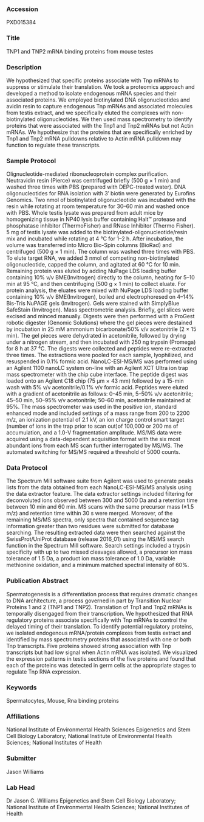 ### Accession
PXD015384

### Title
TNP1 and TNP2 mRNA binding proteins from mouse testes

### Description
We hypothesized that specific proteins associate with Tnp mRNAs to suppress or stimulate their translation. We took a proteomics approach and developed a method to isolate endogenous mRNA species and their associated proteins. We employed biotinylated DNA oligonucleotides and avidin resin to capture endogenous Tnp mRNAs and associated molecules from testis extract, and we specifically eluted the complexes with non-biotinylated oligonucleotides. We then used mass spectrometry to identify proteins that were associated with the Tnp1 and Tnp2 mRNAs but not Actin mRNAs. We hypothesize that the proteins that are specifically enriched by Tnp1 and Tnp2 mRNA pulldowns relative to Actin mRNA pulldown may function to regulate these transcripts.

### Sample Protocol
Olignucleotide-mediated ribonucleoprotein complex purification. Neutravidin resin (Pierce) was centrifuged briefly (500 g × 1 min) and washed three times with PBS (prepared with DEPC-treated water). DNA oligonucleotides for RNA isolation with 3′ biotin were generated by Eurofins Genomics. Two nmol of biotinylated oligonucleotide was incubated with the resin while rotating at room temperature for 30–60 min and washed once with PBS. Whole testis lysate was prepared from adult mice by homogenizing tissue in NP40 lysis buffer containing Halt™ protease and phosphatase inhibitor (ThermoFisher) and RNase Inhibitor (Thermo Fisher). 5 mg of testis lysate was added to the biotinylated-oligonucleotide/resin mix and incubated while rotating at 4 °C for 1–2 h. After incubation, the volume was transferred into Micro Bio-Spin columns (BioRad) and centrifuged (500 g × 1 min). The column was washed three times with PBS. To elute target RNA, we added 3 nmol of competing non-biotinylated oligonucleotide, capped the column, and agitated at 60 °C for 10 min. Remaining protein was eluted by adding NuPage LDS loading buffer containing 10% v/v BME(Invitrogen) directly to the column, heating for 5–10 min at 95 °C, and then centrifuging (500 g × 1 min) to collect eluate. For protein analysis, the eluates were mixed with NuPage LDS loading buffer containing 10% v/v BME(Invitrogen), boiled and electrophoresed on 4–14% Bis-Tris NuPAGE gels (Invitrogen). Gels were stained with SimplyBlue SafeStain (Invitrogen). Mass spectrometric analysis. Briefly, gel slices were excised and minced manually. Digests were then performed with a ProGest robotic digester (Genomic Solutions) where the gel pieces were destained by incubation in 25 mM ammonium bicarbonate/50% v/v acetonitrile (2 × 15 min). The gel pieces were dehydrated in acetonitrile, followed by drying under a nitrogen stream, and then incubated with 250 ng trypsin (Promega) for 8 h at 37 °C. The digests were collected and peptides were re-extracted three times. The extractions were pooled for each sample, lyophilized, and resuspended in 0.1% formic acid. NanoLC-ESI-MS/MS was performed using an Agilent 1100 nanoLC system on-line with an Agilent XCT Ultra ion trap mass spectrometer with the chip cube interface. The peptide digest was loaded onto an Agilent C18 chip (75 μm × 43 mm) followed by a 15-min wash with 5% v/v acetonitrile/0.1% v/v formic acid. Peptides were eluted with a gradient of acetonitrile as follows: 0–45 min, 5–50% v/v acetonitrile; 45–50 min, 50–95% v/v acetonitrile; 50–60 min, acetonitrile maintained at 95%. The mass spectrometer was used in the positive ion, standard enhanced mode and included settings of a mass range from 200 to 2200 m/z, an ionization potential of 2.1 kV, an ion charge control smart target (number of ions in the trap prior to scan out)of 100,000 or 200 ms of accumulation, and a 1.0-V fragmentation amplitude. MS/MS data were acquired using a data-dependent acquisition format with the six most abundant ions from each MS scan further interrogated by MS/MS. The automated switching for MS/MS required a threshold of 5000 counts.

### Data Protocol
The Spectrum Mill software suite from Agilent was used to generate peaks lists from the data obtained from each NanoLC-ESI-MS/MS analysis using the data extractor feature. The data extractor settings included filtering for deconvoluted ions observed between 300 and 5000 Da and a retention time between 10 min and 60 min. MS scans with the same precursor mass (±1.5 m/z) and retention time within 30 s were merged. Moreover, of the remaining MS/MS spectra, only spectra that contained sequence tag information greater than two residues were submitted for database searching. The resulting extracted data were then searched against the SwissProt/UniProt database (release 2016_01) using the MS/MS search function in the Spectrum Mill software. Search settings included a trypsin specificity with up to two missed cleavages allowed, a precursor ion mass tolerance of 1.5 Da, a product ion mass tolerance of 1.0 Da, variable methionine oxidation, and a minimum matched spectral intensity of 60%.

### Publication Abstract
Spermatogenesis is a differentiation process that requires dramatic changes to DNA architecture, a process governed in part by Transition Nuclear Proteins 1 and 2 (TNP1 and TNP2). Translation of Tnp1 and Tnp2 mRNAs is temporally disengaged from their transcription. We hypothesized that RNA regulatory proteins associate specifically with Tnp mRNAs to control the delayed timing of their translation. To identify potential regulatory proteins, we isolated endogenous mRNA/protein complexes from testis extract and identified by mass spectrometry proteins that associated with one or both Tnp transcripts. Five proteins showed strong association with Tnp transcripts but had low signal when Actin mRNA was isolated. We visualized the expression patterns in testis sections of the five proteins and found that each of the proteins was detected in germ cells at the appropriate stages to regulate Tnp RNA expression.

### Keywords
Spermatocytes, Mouse, Rna binding proteins

### Affiliations
National Institute of Environmental Health Sciences
Epigenetics and Stem Cell Biology Laboratory; National Institute of Environmental Health Sciences; National Institutes of Health

### Submitter
Jason Williams

### Lab Head
Dr Jason G. Williams
Epigenetics and Stem Cell Biology Laboratory; National Institute of Environmental Health Sciences; National Institutes of Health


